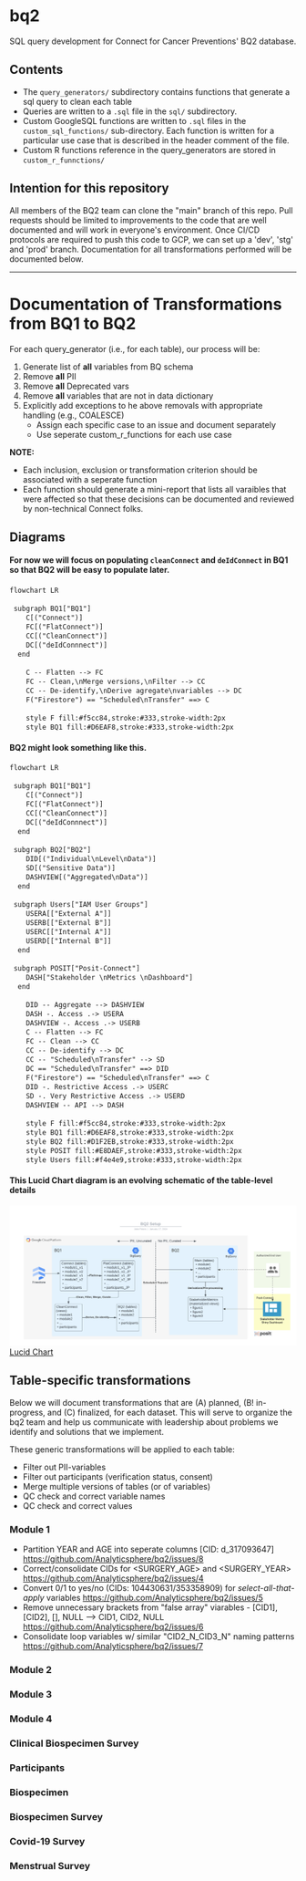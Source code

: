 # bq2

SQL query development for Connect for Cancer Preventions' BQ2 database.

## Contents

-   The `query_generators/` subdirectory contains functions that generate a sql query to clean each table
-   Queries are written to a `.sql` file in the `sql/` subdirectory.
-   Custom GoogleSQL functions are written to `.sql` files in the `custom_sql_functions/` sub-directory. Each function is written for a particular use case that is described in the header comment of the file.
-   Custom R functions reference in the query_generators are stored in `custom_r_funnctions/`

## Intention for this repository

All members of the BQ2 team can clone the "main" branch of this repo. Pull requests should be limited to improvements to the code that are well documented and will work in everyone's environment. Once CI/CD protocols are required to push this code to GCP, we can set up a 'dev', 'stg' and 'prod' branch. Documentation for all transformations performed will be documented below.

------------------------------------------------------------------------

# Documentation of Transformations from BQ1 to BQ2

For each query_generator (i.e., for each table), our process will be:
1. Generate list of **all** variables from BQ schema
2. Remove **all** PII
3. Remove **all** Deprecated vars
4. Remove **all** variables that are not in data dictionary
5. Explicitly add exceptions to he above removals with appropriate handling (e.g., COALESCE)
   - Assign each specific case to an issue and document separately
   - Use seperate custom_r_functions for each use case
     
**NOTE:**
- Each inclusion, exclusion or transformation criterion should be associated with a seperate function
- Each function should generate a mini-report that lists all varaibles that were affected so that these decisions can be documented and reviewed by non-technical Connect folks.

## Diagrams

#### For now we will focus on populating `cleanConnect` and `deIdConnect` in BQ1 so that BQ2 will be easy to populate later.

```mermaid
flowchart LR

 subgraph BQ1["BQ1"]
    C[("Connect")]
    FC[("FlatConnect")]
    CC[("CleanConnect")]
    DC[("deIdConnnect")]
  end

    C -- Flatten --> FC
    FC -- Clean,\nMerge versions,\nFilter --> CC
    CC -- De-identify,\nDerive agregate\nvariables --> DC
    F("Firestore") == "Scheduled\nTransfer" ==> C

    style F fill:#f5cc84,stroke:#333,stroke-width:2px 
    style BQ1 fill:#D6EAF8,stroke:#333,stroke-width:2px
```
#### BQ2 might look something like this.

```mermaid
flowchart LR

 subgraph BQ1["BQ1"]
    C[("Connect")]
    FC[("FlatConnect")]
    CC[("CleanConnect")]
    DC[("deIdConnnect")]
  end
  
 subgraph BQ2["BQ2"]
    DID[("Individual\nLevel\nData")]
    SD[("Sensitive Data")]
    DASHVIEW[("Aggregated\nData")]
  end
  
 subgraph Users["IAM User Groups"]
    USERA[["External A"]]
    USERB[["External B"]]
    USERC[["Internal A"]]
    USERD[["Internal B"]]
  end
  
 subgraph POSIT["Posit-Connect"]
    DASH["Stakeholder \nMetrics \nDashboard"]
  end

    DID -- Aggregate --> DASHVIEW
    DASH -. Access .-> USERA
    DASHVIEW -. Access .-> USERB
    C -- Flatten --> FC
    FC -- Clean --> CC
    CC -- De-identify --> DC
    CC -- "Scheduled\nTransfer" --> SD
    DC == "Scheduled\nTransfer" ==> DID
    F("Firestore") == "Scheduled\nTransfer" ==> C
    DID -. Restrictive Access .-> USERC
    SD -. Very Restrictive Access .-> USERD
    DASHVIEW -- API --> DASH

    style F fill:#f5cc84,stroke:#333,stroke-width:2px 
    style BQ1 fill:#D6EAF8,stroke:#333,stroke-width:2px
    style BQ2 fill:#D1F2EB,stroke:#333,stroke-width:2px
    style POSIT fill:#E8DAEF,stroke:#333,stroke-width:2px
    style Users fill:#f4e4e9,stroke:#333,stroke-width:2px
```


#### This Lucid Chart diagram is an evolving schematic of the table-level details
![Schematic of transformations from BQ1 to BQ2](images/bq2-setup.png)[Lucid Chart](https://lucid.app/lucidchart/7d4864f5-3e19-4210-8da8-99a6c98ff6b7/edit?viewport_loc=-404%2C-59%2C3328%2C1587%2C0_0&invitationId=inv_45fd4ac7-8213-43b5-951d-240389f6b138)

## Table-specific transformations
Below we will document transformations that are (A) planned, (B! in-progress, and (C) finalized, for each dataset. This will serve to organize the bq2 team and help us communicate with leadership about problems we identify and solutions that we implement.

These generic transformations will be applied to each table:

-   Filter out PII-variables
-   Filter out participants (verification status, consent)
-   Merge multiple versions of tables (or of variables)
-   QC check and correct variable names
-   QC check and correct values

### Module 1

-   Partition YEAR and AGE into seperate columns [CID: d_317093647] <https://github.com/Analyticsphere/bq2/issues/8>
-   Correct/consolidate CIDs for <SURGERY_AGE> and <SURGERY_YEAR> <https://github.com/Analyticsphere/bq2/issues/4>
-   Convert 0/1 to yes/no (CIDs: 104430631/353358909) for *select-all-that-apply* variables <https://github.com/Analyticsphere/bq2/issues/5>
-   Remove unnecessary brackets from "false array" viarables - [CID1], [CID2], [], NULL --\> CID1, CID2, NULL <https://github.com/Analyticsphere/bq2/issues/6>
-   Consolidate loop variables w/ similar "CID2_N_CID3_N" naming patterns <https://github.com/Analyticsphere/bq2/issues/7>

### Module 2

### Module 3

### Module 4

### Clinical Biospecimen Survey

### Participants

### Biospecimen

### Biospecimen Survey

### Covid-19 Survey

### Menstrual Survey
